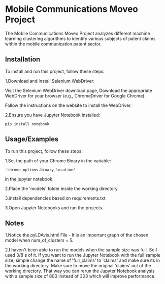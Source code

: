 
# Mobile Communications Moveo Project

The Mobile Communications Moveo Project analyzes different machine learning clustering algorithms to identify various subjects of patent claims within the mobile communication patent sector.

## Installation

To install and run this project, follow these steps:

1.Download and Install Selenium WebDriver:

Visit the Selenium WebDriver download page,
Download the appropriate WebDriver for your browser (e.g., ChromeDriver for Google Chrome).

Follow the instructions on the website to install the WebDriver.

2.Ensure you have Jupyter Notebook installed:

    pip install notebook

## Usage/Examples

To run this project, follow these steps:

1.Set the path of your Chrome Binary in the variable:


    'chrome_options.binary_location' 

in the jupyter notebook.

2.Place the 'models' folder inside the working directory.

3.install dependencies based on requirements.txt

3.Open Jupyter Notebooks and run the projects.






## Notes
1.Notice the pyLDAvis.html File - It is an important graph of the chosen model when num_of_clusters = 5.


2.I haven't been able to run the models when the sample size was full. So I used 3/8's of it. If you want to run the Jupyter Notebook with the full sample size, simple change the name of 'full_claims' to 'claims' and make sure its in the working directory. Make sure to move the original 'claims' out of the working directory. That way you can rerun the Jupyter Notebook analysis with a sample size of 803 instead of 303 which will improve performance.